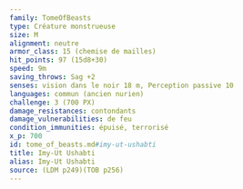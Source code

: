 ```yaml
---
family: TomeOfBeasts
type: Créature monstrueuse
size: M
alignment: neutre
armor_class: 15 (chemise de mailles)
hit_points: 97 (15d8+30)
speed: 9m
saving_throws: Sag +2
senses: vision dans le noir 18 m, Perception passive 10
languages: commun (ancien nurien)
challenge: 3 (700 PX)
damage_resistances: contondants
damage_vulnerabilities: de feu
condition_immunities: épuisé, terrorisé
x_p: 700
id: tome_of_beasts.md#imy-ut-ushabti
title: Imy-Ut Ushabti
alias: Imy-Ut Ushabti
source: (LDM p249)(TOB p256)
---
```


